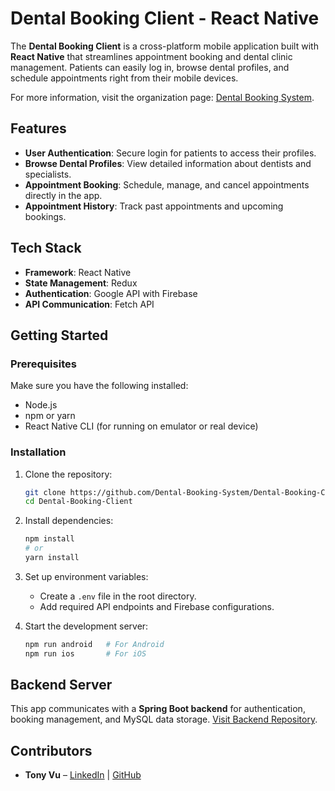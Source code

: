 # Dental Booking Client - React Native

The **Dental Booking Client** is a cross-platform mobile application built with **React Native** that streamlines appointment booking and dental clinic management. Patients can easily log in, browse dental profiles, and schedule appointments right from their mobile devices. 

For more information, visit the organization page: [Dental Booking System](https://github.com/Dental-Booking-System).

## Features

- **User Authentication**: Secure login for patients to access their profiles.
- **Browse Dental Profiles**: View detailed information about dentists and specialists.
- **Appointment Booking**: Schedule, manage, and cancel appointments directly in the app.
- **Appointment History**: Track past appointments and upcoming bookings.

## Tech Stack

- **Framework**: React Native
- **State Management**: Redux 
- **Authentication**: Google API with Firebase
- **API Communication**: Fetch API

## Getting Started

### Prerequisites  
Make sure you have the following installed:

- Node.js  
- npm or yarn  
- React Native CLI (for running on emulator or real device)

### Installation

1. Clone the repository:
   ```bash
   git clone https://github.com/Dental-Booking-System/Dental-Booking-Client.git
   cd Dental-Booking-Client
   ```

2. Install dependencies:
   ```bash
   npm install
   # or
   yarn install
   ```

3. Set up environment variables:
   - Create a `.env` file in the root directory.
   - Add required API endpoints and Firebase configurations.

4. Start the development server:
   ```bash
   npm run android   # For Android
   npm run ios       # For iOS
   ```

## Backend Server

This app communicates with a **Spring Boot backend** for authentication, booking management, and MySQL data storage. [Visit Backend Repository](https://github.com/Dental-Booking-System/dental-booking-server).

## Contributors

- **Tony Vu** – [LinkedIn](https://linkedin.com/in/duyquocvu) | [GitHub](https://github.com/quocduyvu6262)
